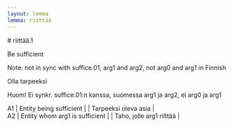 ```yaml
---
layout: lemma
lemma: riittää
---
```


<div class="sense">
# <span class="sensename">riittää.1</span>

<span class="description">Be sufficient</span>

Note: not in sync with suffice.01, arg1 and arg2, not arg0 and arg1 in Finnish

<span class="description">Olla tarpeeksi</span>

Huom! Ei synkr. suffice.01:n kanssa, suomessa arg1 ja arg2, ei arg0 ja arg1

A1 | Entity being sufficient |   | Tarpeeksi oleva asia |  
A2 | Entity whom arg1 is sufficient |   | Taho, jolle arg1 riittää |  

</div>

